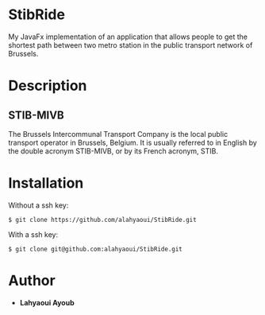 # StibRide

My JavaFx implementation of an application that allows people to get the shortest path between two metro station in the public transport network of Brussels.

# Description

## STIB-MIVB
The Brussels Intercommunal Transport Company is the local public transport operator in Brussels, Belgium. It is usually referred to in English by the double acronym STIB-MIVB, or by its French acronym, STIB.

# Installation
Without a ssh key:
```
$ git clone https://github.com/alahyaoui/StibRide.git
```
With a ssh key:
```
$ git clone git@github.com:alahyaoui/StibRide.git
```

# Author
- **Lahyaoui Ayoub**
